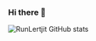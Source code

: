 ### Hi there 👋
![RunLertjit GitHub stats](https://github-readme-stats.vercel.app/api?username=Runlertjit&show_icons=true&theme=gruvbox)

<!--
**Runlertjit/Runlertjit** is a ✨ _special_ ✨ repository because its `README.md` (this file) appears on your GitHub profile.

Here are some ideas to get you started:

- 🔭 I’m currently working on ...
- 🌱 I’m currently learning ...
- 👯 I’m looking to collaborate on ...
- 🤔 I’m looking for help with ...
- 💬 Ask me about ...
- 📫 How to reach me: ...
- 😄 Pronouns: ...
- ⚡ Fun fact: ...
-->
